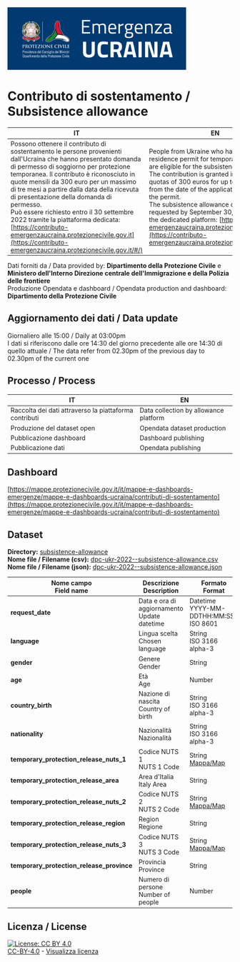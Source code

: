 <img src="../assets/images/dpcUKR2022.png" alt="DPC Emergenza Ucraina 2022" data-canonical-src="../assets/images/dpcUKR2022.png" width="400" />

# Contributo di sostentamento / Subsistence allowance

| IT|EN|
|-|-|
|Possono ottenere il contributo di sostentamento le persone provenienti dall'Ucraina che hanno presentato domanda di permesso di soggiorno per protezione temporanea. Il contributo è riconosciuto in quote mensili da 300 euro per un massimo di tre mesi a partire dalla data della ricevuta di presentazione della domanda di permesso.<br>Può essere richiesto entro il 30 settembre 2022 tramite la piattaforma dedicata: [https://contributo-emergenzaucraina.protezionecivile.gov.it](https://contributo-emergenzaucraina.protezionecivile.gov.it/#/)|People from Ukraine who have applied for a residence permit for temporary protection are eligible for the subsistence allowance. The contribution is granted in monthly quotas of 300 euros for up to three months from the date of the application receipt for the permit.<br>The subsistence allowance can be requested by September 30, 2022 through the dedicated platform: [https://contributo-emergenzaucraina.protezionecivile.gov.it](https://contributo-emergenzaucraina.protezionecivile.gov.it/#/)|

Dati forniti da / Data provided by: **Dipartimento della Protezione Civile** e **Ministero dell'Interno Direzione centrale dell'Immigrazione e della Polizia delle frontiere**<br>
Produzione Opendata e dashboard / Opendata production and dashboard: **Dipartimento della Protezione Civile**

## Aggiornamento dei dati / Data update

Giornaliero alle 15:00 / Daily at 03:00pm<br>
I dati si riferiscono dalle ore 14:30 del giorno precedente alle ore 14:30 di quello attuale / The data refer from 02.30pm of the previous day to 02.30pm of the current one

## Processo / Process

| IT|EN|
|-|-|
|Raccolta dei dati attraverso la piattaforma contributi|Data collection by allowance platform|
|Produzione del dataset open|Opendata dataset production|
|Pubblicazione dashboard|Dashboard publishing|
|Pubblicazione dati|Opendata publishing|

## Dashboard

[https://mappe.protezionecivile.gov.it/it/mappe-e-dashboards-emergenze/mappe-e-dashboards-ucraina/contributi-di-sostentamento](https://mappe.protezionecivile.gov.it/it/mappe-e-dashboards-emergenze/mappe-e-dashboards-ucraina/contributi-di-sostentamento)

## Dataset

**Directory:**  [subsistence-allowance](../data/subsistence-allowance/)<br>
**Nome file / Filename (csv):** [dpc-ukr-2022--subsistence-allowance.csv](../data/subsistence-allowance/dpc-ukr-2022--subsistence-allowance.csv)<br>
**Nome file / Filename (json):** [dpc-ukr-2022--subsistence-allowance.json](../data/subsistence-allowance/dpc-ukr-2022--subsistence-allowance.json)<br>

|Nome campo<br>Field name|Descrizione<br>Description|Formato<br>Format|Esempio<br>Example|
|-|-|-|-|
|**request_date**|Data e ora di aggiornamento<br>Update datetime|Datetime<br>YYYY-MM-DDTHH:MM:SSZ<br>ISO 8601|2023-04-14T15:00:00Z|
|**language**|Lingua scelta<br>Chosen language|String<br>ISO 3166 alpha-3|UKR|
|**gender**|Genere<br>Gender|String|F|
|**age**|Età<br>Age|Number|0|
|**country_birth**|Nazione di nascita<br>Country of birth|String<br>ISO 3166 alpha-3|UKR|
|**nationality**|Nazionalità<br>Nazionalità|String<br>ISO 3166 alpha-3|UKR|
|**temporary_protection_release_nuts_1**|Codice NUTS 1<br>NUTS 1 Code|String<br>[Mappa/Map](https://ec.europa.eu/statistical-atlas/viewer/?config=typologies.json&ch=NUTS,NUTS2021&mids=BKGCNT,NUTS2021L1,CNTOVL&o=1,1,0.7&center=50.00754,19.98211,3&lcis=NUTS2021L1&)|ITI|
|**temporary_protection_release_area**|Area d'Italia<br>Italy Area|String|Centro|
|**temporary_protection_release_nuts_2**|Codice NUTS 2<br>NUTS 2 Code|String<br>[Mappa/Map](https://ec.europa.eu/statistical-atlas/viewer/?config=typologies.json&ch=NUTS,NUTS2021&mids=BKGCNT,NUTS2021L2,CNTOVL&o=1,1,0.7&center=50.00754,19.98211,3&lcis=NUTS2021L2&)|ITI4|
|**temporary_protection_release_region**|Region<br>Regione|String|Lazio|
|**temporary_protection_release_nuts_3**|Codice NUTS 3<br>NUTS 3 Code|String<br>[Mappa/Map](https://ec.europa.eu/statistical-atlas/viewer/?config=typologies.json&ch=NUTS,NUTS2021&mids=BKGCNT,NUTS2021L3,CNTOVL&o=1,1,0.7&center=50.00754,19.98211,3&lcis=NUTS2021L3&)|ITI43|
|**temporary_protection_release_province**|Provincia<br>Province|String|Roma|
|**people**|Numero di persone<br>Number of people|Number|0|

## Licenza / License

[![License: CC BY 4.0](https://img.shields.io/badge/License-CC_BY_4.0-lightgrey.svg)](https://creativecommons.org/licenses/by/4.0/)<br>
[CC-BY-4.0](https://creativecommons.org/licenses/by/4.0/deed.it) - [Visualizza licenza](https://github.com/pcm-dpc/UKR-2022/blob/master/LICENSE)